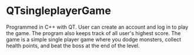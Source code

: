 QTsingleplayerGame
==================

Programmed in C++ with QT. User can create an account and log in to play the game. The program also keeps track of all user's highest score. The game is a simple single player game where you dodge monsters, collect health points, and beat the boss at the end of the level. 
